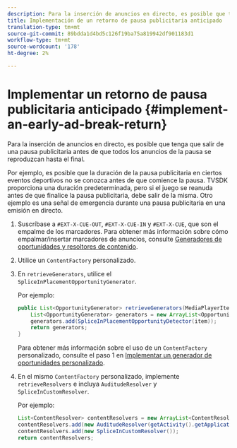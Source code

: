 ```yaml
---
description: Para la inserción de anuncios en directo, es posible que tenga que salir de una pausa publicitaria antes de que todos los anuncios de la pausa se reproduzcan hasta el final.
title: Implementación de un retorno de pausa publicitaria anticipado
translation-type: tm+mt
source-git-commit: 89bdda1d4bd5c126f19ba75a819942df901183d1
workflow-type: tm+mt
source-wordcount: '178'
ht-degree: 2%

---
```



# Implementar un retorno de pausa publicitaria anticipado {#implement-an-early-ad-break-return}

Para la inserción de anuncios en directo, es posible que tenga que salir de una pausa publicitaria antes de que todos los anuncios de la pausa se reproduzcan hasta el final.

Por ejemplo, es posible que la duración de la pausa publicitaria en ciertos eventos deportivos no se conozca antes de que comience la pausa. TVSDK proporciona una duración predeterminada, pero si el juego se reanuda antes de que finalice la pausa publicitaria, debe salir de la misma. Otro ejemplo es una señal de emergencia durante una pausa publicitaria en una emisión en directo.

1. Suscríbase a `#EXT-X-CUE-OUT`, `#EXT-X-CUE-IN` y `#EXT-X-CUE`, que son el empalme de los marcadores.
Para obtener más información sobre cómo empalmar/insertar marcadores de anuncios, consulte [Generadores de oportunidades y resoltores de contenido](../../ad-insertion/content-resolver/android-3x-content-resolver.md).
1. Utilice un `ContentFactory` personalizado.
1. En `retrieveGenerators`, utilice el `SpliceInPlacementOpportunityGenerator`.

   Por ejemplo:

   ```java
   public List<OpportunityGenerator> retrieveGenerators(MediaPlayerItem item) { 
       List<OpportunityGenerator> generators = new ArrayList<OpportunityGenerator>(); 
       generators.add(SpliceInPlacementOpportunityDetector(item)); 
       return generators; 
   }
   ```

   Para obtener más información sobre el uso de un `ContentFactory` personalizado, consulte el paso 1 en [Implementar un generador de oportunidades personalizado](../../ad-insertion/content-resolver/android-3x-opp-detector-impl-android.md).

1. En el mismo `ContentFactory` personalizado, implemente `retrieveResolvers` e incluya `AuditudeResolver` y `SpliceInCustomResolver`.

   Por ejemplo:

   ```java
   List<ContentResolver> contentResolvers = new ArrayList<ContentResolver>(); 
   contentResolvers.add(new AuditudeResolver(getActivity().getApplicationContext())); 
   contentResolvers.add(new SpliceInCustomResolver()); 
   return contentResolvers;
   ```
